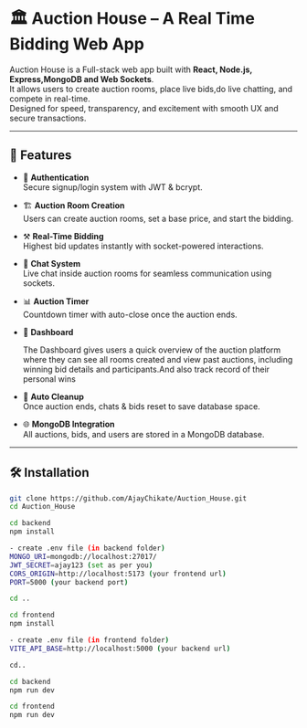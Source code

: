 # 🏛️ Auction House – A Real Time Bidding Web App  

Auction House is a Full-stack web app built with **React, Node.js, Express,MongoDB and Web Sockets**.  
It allows users to create auction rooms, place live bids,do live chatting, and compete in real-time.  
Designed for speed, transparency, and excitement with smooth UX and secure transactions.  

---

## 🚀 Features  

- 🔐 **Authentication**  
  Secure signup/login system with JWT & bcrypt.  

- 🏗️ **Auction Room Creation**  
  Users can create auction rooms, set a base price, and start the bidding.  

- ⚒️ **Real-Time Bidding**  
  Highest bid updates instantly with socket-powered interactions.  

- 📢 **Chat System**  
  Live chat inside auction rooms for seamless communication using sockets.  

- 📊 **Auction Timer**  
  Countdown timer with auto-close once the auction ends.  

- 📜 **Dashboard**
  
  The Dashboard gives users a quick overview of the auction platform where they can see all rooms created and view past auctions,
  including winning bid details and participants.And also track record of their personal wins 

- 🧹 **Auto Cleanup**  
  Once auction ends, chats & bids reset to save database space.  

- 🌐 **MongoDB Integration**  
  All auctions, bids, and users are stored in a MongoDB database.  

---

## 🛠️ Installation  

```bash
git clone https://github.com/AjayChikate/Auction_House.git
cd Auction_House

cd backend
npm install

- create .env file (in backend folder)
MONGO_URI=mongodb://localhost:27017/
JWT_SECRET=ajay123 (set as per you)
CORS_ORIGIN=http://localhost:5173 (your frontend url)
PORT=5000 (your backend port)

cd ..

cd frontend
npm install

- create .env file (in frontend folder)
VITE_API_BASE=http://localhost:5000 (your backend url)

cd..

cd backend
npm run dev

cd frontend
npm run dev

